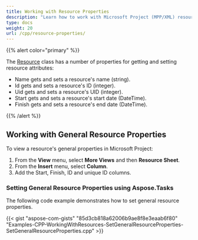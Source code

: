 ```yaml
---
title: Working with Resource Properties
description: "Learn how to work with Microsoft Project (MPP/XML) resource properties using Aspose.Tasks for C++."
type: docs
weight: 20
url: /cpp/resource-properties/
---
```


{{% alert color="primary" %}} 

The [Resource](https://apireference.aspose.com/tasks/cpp/class/aspose.tasks.resource) class has a number of properties for getting and setting resource attributes:

- Name gets and sets a resource's name (string).
- Id gets and sets a resource's ID (integer).
- Uid gets and sets a resource's UID (integer).
- Start gets and sets a resource's start date (DateTime).
- Finish gets and sets a resource's end date (DateTime).

{{% /alert %}}

## **Working with General Resource Properties**
To view a resource's general properties in Microsoft Project:

1. From the **View** menu, select **More Views** and then **Resource Sheet**.
2. From the **Insert** menu, select **Column**.
3. Add the Start, Finish, ID and unique ID columns.

### **Setting General Resource Properties using Aspose.Tasks**
The following code example demonstrates how to set general resource properties.

{{< gist "aspose-com-gists" "85d3cb818a62006b9ae8f8e3eaab6f80" "Examples-CPP-WorkingWithResources-SetGeneralResourceProperties-SetGeneralResourceProperties.cpp" >}}

